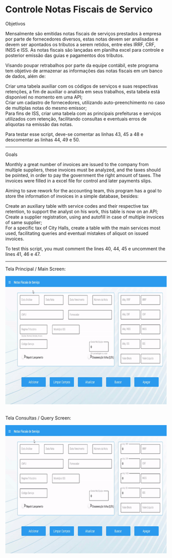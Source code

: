 # Controle Notas Fiscais de Servico

Objetivos

Mensalmente são emitidas notas fiscais de serviços prestados à empresa por parte de fornecedores diversos, estas notas devem ser analisadas e devem ser apontados os tributos a serem retidos, entre eles IRRF, CRF, INSS e ISS. As notas fiscais são lançadas em planilha excel para controle e posterior emissão das guias e pagamentos dos tributos.

Visando poupar retrabalhos por parte da equipe contábil, este programa tem objetivo de armazenar as informações das notas fiscais em um banco de dados, além de:

Criar uma tabela auxiliar com os códigos de serviços e suas respectivas retenções, a fim de auxiliar o analista em seus trabalhos, esta tabela está disponível no momento em uma API;<br>
Criar um cadastro de fornecedores, utilizando auto-preenchimento no caso de multiplas notas do mesmo emissor;<br>
Para fins de ISS, criar uma tabela com as principais prefeituras e serviços utilizados com retenção, facilitando consultas e eventuais erros de aliquotas na emissão das notas.<br>

Para testar esse script, deve-se comentar as linhas 43, 45 a 48 e descomentar as linhas 44, 49 e 50.

---

Goals

Monthly a great number of invoices are issued to the company from multiple suppliers, these invoices must be analyzed, and the taxes should be pointed, in order to pay the government the right amount of taxes. The invoices were filled in a excel file for control and later payments slips.

Aiming to save rework for the accounting team, this program has a goal to store the information of invoices in a simple database, besides:

Create an auxiliary table with service codes and their respective tax retention, to support the analyst on his work, this table is now on an API;<br>
Create a supplier registration, using and autofill in case of multiple invoices of same supplier;<br>
For a specific tax of City Halls, create a table with the main services most used, facilitating queries and eventual mistakes of aliquot on issued invoices.<br>

To test this script, you must comment the lines 40, 44, 45 e uncomment the lines 41, 46 e 47.

 
---

Tela Principal / Main Screen:<br>

<img src="https://github.com/LeandroPOliveira/Controle-Notas-Servicos-Kivy/blob/main/cadastro-nota.gif" width="800" height="400"><br><br>

Tela Consultas / Query Screen:<br>

<img src="https://github.com/LeandroPOliveira/Controle-Notas-Servicos-Kivy/blob/main/consulta-nota.gif" width="800" height="400">
